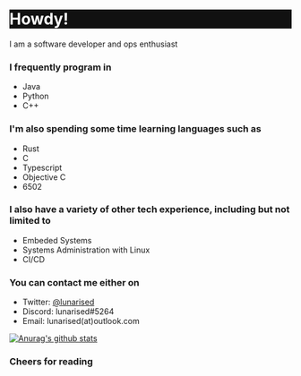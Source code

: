 <h1 style="color: #ffffff; background-color: #111111;">Howdy!</h1>

I am a software developer and ops enthusiast


### I frequently program in
- Java
- Python
- C++

### I'm also spending some time learning languages such as
- Rust
- C
- Typescript
- Objective C
- 6502

### I also have a variety of other tech experience, including but not limited to
- Embeded Systems
- Systems Administration with Linux
- CI/CD


### You can contact me either on
- Twitter: [@lunarised](https://twitter.com/lunarised)
- Discord: lunarised#5264
- Email: lunarised(at)outlook.com



[![Anurag's github stats](https://github-readme-stats.vercel.app/api?username=lunarised&theme=tokyonight)](https://github.com/anuraghazra/github-readme-stats)

### Cheers for reading


<!--
**lunarised/lunarised** is a ✨ _special_ ✨ repository because its `README.md` (this file) appears on your GitHub profile.

Here are some ideas to get you started:

- 🔭 I’m currently working on ...
- 🌱 I’m currently learning ...
- 👯 I’m looking to collaborate on ...
- 🤔 I’m looking for help with ...
- 💬 Ask me about ...
- 📫 How to reach me: ...
- 😄 Pronouns: ...
- ⚡ Fun fact: ...
-->
